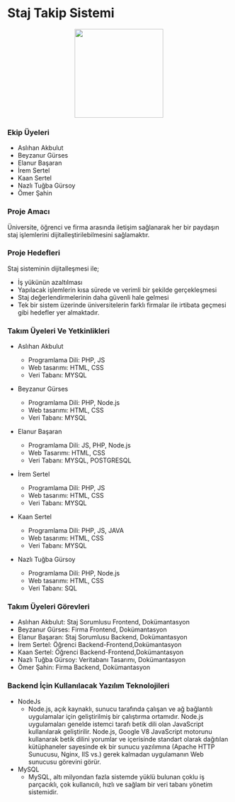 # Staj Takip Sistemi

<p align="center">
  <img src="https://i.pinimg.com/originals/de/62/f1/de62f1d27616b46d59b8be22bc059bf7.jpg" width="200" />  
</p>
  
### Ekip Üyeleri
- Aslıhan Akbulut
- Beyzanur Gürses
- Elanur Başaran
- İrem Sertel
- Kaan Sertel
- Nazlı Tuğba Gürsoy
- Ömer Şahin

### Proje Amacı

Üniversite, öğrenci ve firma arasında iletişim sağlanarak her bir paydaşın staj işlemlerini dijitalleştirilebilmesini sağlamaktır.


###  Proje Hedefleri
Staj sisteminin dijitalleşmesi ile;
- İş yükünün azaltılması
- Yapılacak işlemlerin kısa sürede ve verimli bir şekilde gerçekleşmesi
- Staj değerlendirmelerinin daha güvenli hale gelmesi
- Tek bir sistem üzerinde üniversitelerin farklı firmalar ile irtibata geçmesi gibi hedefler yer almaktadır.


### Takım Üyeleri Ve Yetkinlikleri
- Aslıhan Akbulut
	- Programlama Dili: PHP, JS 
	- Web tasarımı: HTML, CSS
	- Veri Tabanı: MYSQL

- Beyzanur Gürses
	- Programlama Dili: PHP, Node.js
	- Web tasarımı: HTML, CSS
	- Veri Tabanı: MYSQL

- Elanur Başaran
	- Programlama Dili: JS, PHP, Node.js
	- Web Tasarımı: HTML, CSS
	- Veri Tabanı: MYSQL, POSTGRESQL

- İrem Sertel
	- Programlama Dili: PHP, JS 
	- Web tasarımı: HTML, CSS
	- Veri Tabanı: MYSQL

- Kaan Sertel
	- Programlama Dili: PHP, JS, JAVA
	- Web tasarımı: HTML, CSS
	- Veri Tabanı: MYSQL

- Nazlı Tuğba Gürsoy
	- Programlama Dili: PHP, Node.js
	- Web tasarımı: HTML, CSS
	- Veri Tabanı: SQL

### Takım Üyeleri Görevleri
- Aslıhan Akbulut: Staj Sorumlusu Frontend, Dokümantasyon
- Beyzanur Gürses: Firma Frontend, Dokümantasyon
- Elanur Başaran: Staj Sorumlusu Backend, Dokümantasyon
- İrem Sertel: Öğrenci Backend-Frontend,Dokümantasyon
- Kaan Sertel: Öğrenci Backend-Frontend,Dokümantasyon
- Nazlı Tuğba Gürsoy: Veritabanı Tasarımı, Dokümantasyon
- Ömer Şahin: Firma Backend, Dokümantasyon


### Backend İçin Kullanılacak Yazılım Teknolojileri
- NodeJs
	- Node.js, açık kaynaklı, sunucu tarafında çalışan ve ağ bağlantılı uygulamalar için geliştirilmiş bir çalıştırma ortamıdır. Node.js uygulamaları genelde istemci tarafı betik dili olan JavaScript kullanılarak geliştirilir. Node.js, Google V8 JavaScript motorunu kullanarak betik dilini yorumlar ve içerisinde standart olarak dağıtılan kütüphaneler sayesinde ek bir sunucu yazılımına (Apache HTTP Sunucusu, Nginx, IIS vs.) gerek kalmadan uygulamanın Web sunucusu görevini görür.
- MySQL 
	- MySQL, altı milyondan fazla sistemde yüklü bulunan çoklu iş parçacıklı, çok kullanıcılı, hızlı ve sağlam bir veri tabanı yönetim sistemidir.

